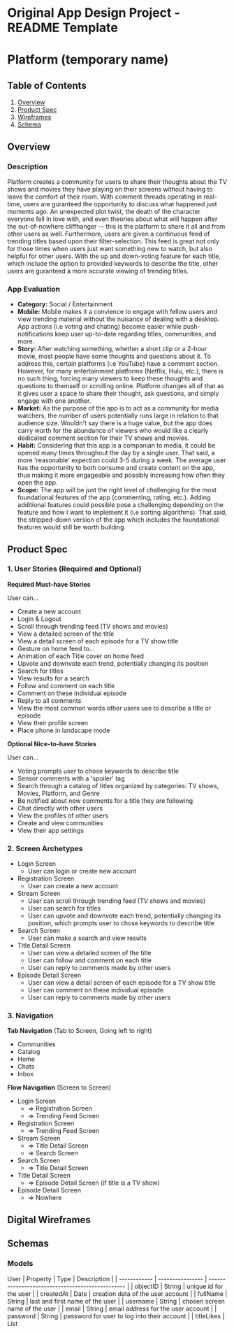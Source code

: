 Original App Design Project - README Template
===

# Platform (temporary name)

## Table of Contents
1. [Overview](#Overview)
1. [Product Spec](#Product-Spec)
1. [Wireframes](#Wireframes)
2. [Schema](#Schema)

## Overview
### Description

Platform creates a community for users to share their thoughts about the TV shows and movies they have playing on their screens without having to leave the comfort of their room. With comment threads operating in real-time, users are guranteed the opportunity to discuss what happened just moments ago. An unexpected plot twist, the death of the character everyone fell in love with, and even theories about what will happen after the out-of-nowhere cliffhanger -- this is the platform to share it all and from other users as well. Furthermore, users are given a continuous feed of trending titles based upon their filter-selection. This feed is great not only for those times when users just want something new to watch, but also helpful for other users. With the up and down-voting feature for each title, which include the option to provided keywords to describe the title, other users are guranteed a more accurate viewing of trending titles.


### App Evaluation
- **Category:** Social / Entertainment
- **Mobile:** Mobile makes it a convience to engage with fellow users and view trending material without the nuisance of dealing with a desktop. App actions (i.e voting and chating) become easier while push-notifications keep user up-to-date regarding titles, communities, and more. 
- **Story:** After watching something, whether a short clip or a 2-hour movie, most people have some thoughts and questions about it. To address this, certain platforms (i.e YouTube) have a comment section. However, for many entertainment platforms (Netflix, Hulu, etc.), there is no such thing, forcing many viewers to keep these thoughts and questions to themself or scrolling online. Platform changes all of that as it gives user a space to share their thought, ask questions, and simply engage with one another.
- **Market:** As the purpose of the app is to act as a community for media watchers, the number of users potentially runs large in relation to that audience size. Wouldn't say there is a huge value, but the app does carry worth for the abundance of viewers who would like a clearly dedicated comment section for their TV shows and movies.
- **Habit:** Considering that this app is a companian to media, it could be opened many times throughout the day by a single user. That said, a more 'reasonable' expection could 3-5 during a week. The average user has the opportunity to both consume and create content on the app, thus making it more engageable and possibly increasing how often they open the app.
- **Scope:** The app will be just the right level of challenging for the most foundational features of the app (commenting, rating, etc.). Adding additional features could possible pose a challenging depending on the feature and how I want to implement it (i.e sorting algorithms). That said, the stripped-down version of the app which includes the foundational features would still be worth building.

## Product Spec

### 1. User Stories (Required and Optional)

**Required Must-have Stories**

User can...

- Create a new account
- Login & Logout
- Scroll through trending feed (TV shows and movies)
- View a detailed screen of the title
- View a detail screen of each episode for a TV show title
- Gesture on home feed to...
- Animation of each Title cover on home feed
- Upvote and downvote each trend, potentially changing its position
- Search for titles
- View results for a search
- Follow and comment on each title
- Comment on these individual episode
- Reply to all comments
- View the most common words other users use to describe a title or episode
- View their profile screen
- Place phone in landscape mode 

**Optional Nice-to-have Stories**

User can...
- Voting prompts user to chose keywords to describe title
- Sensor comments with a 'spoiler' tag
- Search through a catalog of titles organized by categories: TV shows, Movies, Platform, and Genre
- Be notified about new comments for a title they are following
- Chat directly with other users
- View the profiles of other users
- Create and view communities
- View their app settings


### 2. Screen Archetypes

* Login Screen
    * User can login or create new account
* Registration Screen
    * User can create a new account
* Stream Screen
    * User can scroll through trending feed (TV shows and movies)
    * User can search for titles
    * User can upvote and downvote each trend, potentially changing its position, which prompts user to chose keywords to describe title
* Search Screen
    * User can make a search and view results
* Title Detail Screen
    * User can view a detailed screen of the title
    * User can follow and comment on each title
    * User can reply to comments made by other users
* Episode Detail Screen
    * User can view a detail screen of each episode for a TV show title
    * User can comment on these individual episode
    * User can reply to comments made by other users

### 3. Navigation

**Tab Navigation** (Tab to Screen, Going left to right)

* Communities
* Catalog
* Home
* Chats
* Inbox

**Flow Navigation** (Screen to Screen)

* Login Screen
    * => Registration Screen
    * => Trending Feed Screen
* Registration Screen
    * => Trending Feed Screen
* Stream Screen
    * => Title Detail Screen
    * => Search Screen
* Search Screen
    * => Title Detail Screen
* Title Detail Screen
    * => Episode Detail Screen (if title is a TV show)
* Episode Detail Screen
    * => Nowhere

## Digital Wireframes

## Schemas
### Models

User
| Property     | Type             | Description                                      |
| ------------ | ---------------- | ------------------------------------------------ |
| objectID     | String           | unique id for the user                           |
| createdAt    | Date             | creation data of the user account                |
| fullName     | String           | last and first name of the user                  |
| username     | String           | chosen screen name of the user                   |
| email        | String           | email address for the user account               |
| password     | String           | password for user to log into their account      |
| titleLikes   | List<Title/>     | the titles and episodes a user has liked         |
| commentLikes | List<Comment/>   | the comments a user has liked                    |
| following    | List<Title/>     | titles and episodes a user is following          |
| chats        | List<Chat/>      | the chat messages the user has with another user |
| communities  | List<Community/> | communities the user is a part of                |

Title
| Property         | Type            | Description                                  |
| ---------------- | --------------- | -------------------------------------------- |
| objectID         | String          | unique id for the title                      |
| name             | String          | name of the title                            |
| coverPath        | String          | path to cover for the title                  |
| type             | String          | if the title is a TV show, movie, or episode |
| description      | String          | what the title is about                      |
| genres           | List<Genre/>    | genres the title fits into                   |
| starring         | List<Actor/>    | popular actors that are in the title         |
| releaseDate      | Date            | when the title was released                  |
| availableOn      | List<Provider/> | where the title can be watched               |
| likes            | int             | number of likes for a title                  |
| comments         | List<Comment/>  | the comments made for a title by users       |
| shares           | int             | number of shares for a title                 |
| seasons          | List<Season/>   | the seasons associated with a title          |
| numberOfEpisodes | int             | total number of episodes for the title       |

Genre
| Property | Type   | Description                               |
| -------- | ------ | ----------------------------------------- |
| objectID | String | unique id for the genre                   |
| tmdbID   | int    | unique id for the genre according to TMDb |
| name | String | the name of the genre |
| tmdbID | int | unique id for the genre according to TMDb |


Actor
| Property | Type   | Description                               |
| -------- | ------ | ----------------------------------------- |
| objectID | String | unique id for the actor                   |
| tmdbID   | int    | unique id for the actor according to TMDb |
| fullName | String | name of the actor                         |

Provider
| Property | Type   | Description                                                |
| -------- | ------ | ---------------------------------------------------------- |
| objectID | String | unique id for the provider                                 |
| tmdbID   | int    | unique id for the provider according to TMDb               |
| name     | String | name of the provider                                       |
| logoPath | String | path to the image of the logo associated with the provider |

Season
| Property | Type           | Description                                |
| -------- | -------------- | ------------------------------------------ |
| objectID | String         | unique id for the season                   |
| tmdbID   | int            | unique id for the season according to TMDb |
| episodes | List<Episode/> | the episodes contained within the season   |

Episode
| Property      | Type   | Description                                 |
| ------------- | ------ | ------------------------------------------- |
| objectID      | String | unique id for the title                     |
| tmdbID        | int    | unique id for the episode according to TMDb |
| name          | int    | name of the episode                         |
| stillPath     | String | path to the episode image                   |
| description   | String | an overview of the episode                  |
| seasonNumber  | int    | number of the season the episode is in      |
| episodeNumber | int    | number of episode within the season         |

Comment
| Property  | Type            | Description                           |
| --------- | --------------- | ------------------------------------- |
| objectID  | String          | unique id for the comment             |
| createdAt | Date            | when the comment was created          |
| User      | Pointer to User | user who wrote and posted the comment |
| text      | String          | the comment made by the user          |
| likes     | int             | number of likes for the comment       |
| replies   | List<Comment/>  | replies to the comment                |

Chat
| Property      | Type            | Description                                        |
| ------------- | --------------- | -------------------------------------------------- |
| objectID      | String          | unique id for the chat                             |
| receivingUser | Pointer to User | who is receiving messages from the sender          |
| updatedAt     | Date            | the last time a message was sent between the users |
| read          | boolean         | whether the user has opened the chat or not        |
| messages      | List<Message/>  | the messages sent within the chat                  |

Message
| Property  | Type            | Description                   |
| --------- | --------------- | ----------------------------- |
| objectID  | String          | unique id for the message     |
| createdAt | Date            | when the message was created  |
| sender    | Pointer to User | user who sent the message     |
| receiver  | Pointer to User | user who received the message |
| content   | String          | the content of the message    |

Community
| Property    | Type            | Description                               |
| ----------- | --------------- | ----------------------------------------- |
| objectID    | String          | unique id for the community               |
| createdAt   | Date            | when the community was created            |
| owner       | Pointer to User | the user who created the community        |
| description | String          | description of the community by its owner |
| members     | List<User/>     | users who are part of the community       |
| messages    | List<Message/>  | messages between users in the community   |

## Credits
- TMDb API
- Email Verification API
- Words API (Dictionary)
- Parse SDK
- Back4App
- Async Client
- External libraries
